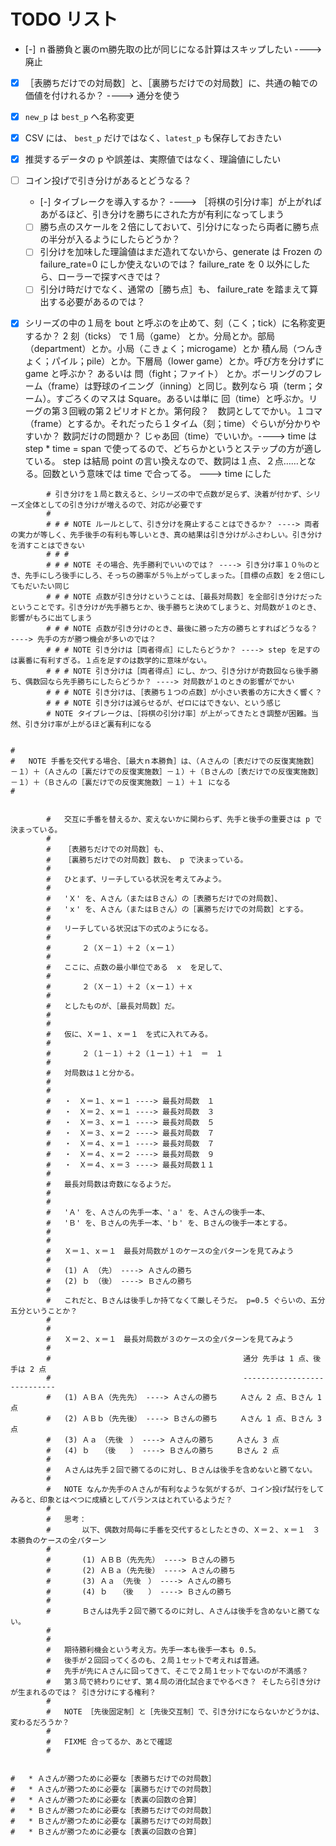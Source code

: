 # TODO リスト

* [-] ｎ番勝負と裏のｍ勝先取の比が同じになる計算はスキップしたい ----> 廃止
* [x] ［表勝ちだけでの対局数］と、［裏勝ちだけでの対局数］に、共通の軸での価値を付けれるか？ ----> 通分を使う
* [x] `new_p` は `best_p` へ名称変更
* [x] CSV には、 `best_p` だけではなく、`latest_p` も保存しておきたい
* [x] 推奨するデータの p や誤差は、実際値ではなく、理論値にしたい
* [ ] コイン投げで引き分けがあるとどうなる？
    * [-] タイブレークを導入するか？ ----> ［将棋の引分け率］が上がればあがるほど、引き分けを勝ちにされた方が有利になってしまう
    * [ ] 勝ち点のスケールを２倍にしておいて、引分けになったら両者に勝ち点の半分が入るようにしたらどうか？
    * [ ] 引分けを加味した理論値はまだ造れてないから、generate は Frozen の failure_rate=0 にしか使えないのでは？ failure_rate を 0 以外にしたら、ローラーで探すべきでは？
    * [ ] 引分け時だけでなく、通常の［勝ち点］も、 failure_rate を踏まえて算出する必要があるのでは？
* [x] シリーズの中の１局を bout と呼ぶのを止めて、刻（こく；tick）に名称変更するか？ 2 刻（ticks） で 1 局（game） とか。分局とか。部局（department）とか。小局（こきょく；microgame）とか 積ん局（つんきょく；パイル；pile）とか。下層局（lower game）とか。呼び方を分けずに game と呼ぶか？ あるいは 問（fight；ファイト） とか。ボーリングのフレーム（frame）は野球のイニング（inning）と同じ。数列なら 項（term；ターム）。すごろくのマスは Square。あるいは単に 回（time）と呼ぶか。リーグの第３回戦の第２ピリオドとか。第何段？　数詞としてでかい。１コマ（frame）とするか。それだったら１タイム（刻；time）ぐらいが分かりやすいか？ 数詞だけの問題か？ じゃあ回（time）でいいか。----> time は step * time = span で使ってるので、どちらかというとステップの方が適している。 step は結局 point の言い換えなので、数詞は１点、２点……となる。回数という意味では time で合ってる。 ---> time にした


```
        # 引き分けを１局と数えると、シリーズの中で点数が足らず、決着が付かず、シリーズ全体としての引き分けが増えるので、対応が必要です
        #
        # # # NOTE ルールとして、引き分けを廃止することはできるか？ ----> 両者の実力が等しく、先手後手の有利も等しいとき、真の結果は引き分けがふさわしい。引き分けを消すことはできない
        # # #
        # # # NOTE その場合、先手勝利でいいのでは？ ----> 引き分け率１０％のとき、先手にしろ後手にしろ、そっちの勝率が５％上がってしまった。［目標の点数］を２倍にしてもだいたい同じ
        # # # NOTE 点数が引き分けということは、［最長対局数］を全部引き分けだったということです。引き分けが先手勝ちとか、後手勝ちと決めてしまうと、対局数が１のとき、影響がもろに出てしまう
        # # # NOTE 点数が引き分けのとき、最後に勝った方の勝ちとすればどうなる？ ----> 先手の方が勝つ機会が多いのでは？
        # # # NOTE 引き分けは［両者得点］にしたらどうか？ ----> step を足すのは裏番に有利すぎる。１点を足すのは数学的に意味がない。
        # # # NOTE 引き分けは［両者得点］にし、かつ、引き分けが奇数回なら後手勝ち、偶数回なら先手勝ちにしたらどうか？ ----> 対局数が１のときの影響がでかい
        # # # NOTE 引き分けは、［表勝ち１つの点数］が小さい表番の方に大きく響く？
        # # # NOTE 引き分けは減らせるが、ゼロにはできない、という感じ
        # NOTE タイブレークは、［将棋の引分け率］が上がってきたとき調整が困難。当然、引き分け率が上がるほど裏有利になる


#
#   NOTE 手番を交代する場合、［最大ｎ本勝負］は、（Ａさんの［表だけでの反復実施数］－１）＋（Ａさんの［裏だけでの反復実施数］－１）＋（Ｂさんの［表だけでの反復実施数］－１）＋（Ｂさんの［裏だけでの反復実施数］－１）＋１ になる
#


        #   交互に手番を替えるか、変えないかに関わらず、先手と後手の重要さは p で決まっている。
        #
        #   ［表勝ちだけでの対局数］も、
        #   ［裏勝ちだけでの対局数］数も、 p で決まっている。
        #
        #   ひとまず、リーチしている状況を考えてみよう。
        #
        #   'Ｘ' を、Ａさん（またはＢさん）の［表勝ちだけでの対局数］、
        #   'ｘ' を、Ａさん（またはＢさん）の［裏勝ちだけでの対局数］とする。
        #
        #   リーチしている状況は下の式のようになる。
        #
        #       ２（Ｘ－１）＋２（ｘー１）
        #
        #   ここに、点数の最小単位である　ｘ　を足して、
        #
        #       ２（Ｘ－１）＋２（ｘー１）＋ｘ
        #
        #   としたものが、［最長対局数］だ。
        #
        #
        #   仮に、Ｘ＝１、ｘ＝１　を式に入れてみる。
        #
        #       ２（１－１）＋２（１ー１）＋１　＝　１
        #
        #   対局数は１と分かる。
        #
        #
        #   ・　Ｘ＝１、ｘ＝１ ----> 最長対局数　１
        #   ・　Ｘ＝２、ｘ＝１ ----> 最長対局数　３
        #   ・　Ｘ＝３、ｘ＝１ ----> 最長対局数　５
        #   ・　Ｘ＝３、ｘ＝２ ----> 最長対局数　７
        #   ・　Ｘ＝４、ｘ＝１ ----> 最長対局数　７
        #   ・　Ｘ＝４、ｘ＝２ ----> 最長対局数　９
        #   ・　Ｘ＝４、ｘ＝３ ----> 最長対局数１１
        #
        #   最長対局数は奇数になるようだ。
        #
        #
        #   'Ａ' を、Ａさんの先手一本、'ａ' を、Ａさんの後手一本、
        #   'Ｂ' を、Ｂさんの先手一本、'ｂ' を、Ｂさんの後手一本とする。
        #
        #
        #   Ｘ＝１、ｘ＝１　最長対局数が１のケースの全パターンを見てみよう
        #
        #   (1) Ａ （先） ----> Ａさんの勝ち
        #   (2) ｂ （後） ----> Ｂさんの勝ち
        #
        #   これだと、Ｂさんは後手しか持てなくて厳しそうだ。 p=0.5 ぐらいの、五分五分ということか？
        #
        #
        #   Ｘ＝２、ｘ＝１　最長対局数が３のケースの全パターンを見てみよう
        #
        #                                           通分 先手は 1 点、後手は 2 点
        #                                           ----------------------------
        #   (1) ＡＢＡ（先先先） ----> Ａさんの勝ち     Ａさん 2 点、Ｂさん 1 点
        #   (2) ＡＢｂ（先先後） ----> Ｂさんの勝ち     Ａさん 1 点、Ｂさん 3 点
        #   (3) Ａａ　（先後　） ----> Ａさんの勝ち     Ａさん 3 点
        #   (4) ｂ　　（後　　） ----> Ｂさんの勝ち     Ｂさん 2 点
        #
        #   Ａさんは先手２回で勝てるのに対し、Ｂさんは後手を含めないと勝てない。
        #
        #   NOTE なんか先手のＡさんが有利なような気がするが、コイン投げ試行をしてみると、印象とはべつに成績としてバランスはとれているようだ？
        #
        #   思考：
        #       以下、偶数対局毎に手番を交代するとしたときの、Ｘ＝２、ｘ＝１　３本勝負のケースの全パターン
        #       
        #       (1) ＡＢＢ（先先先） ----> Ｂさんの勝ち
        #       (2) ＡＢａ（先先後） ----> Ａさんの勝ち
        #       (3) Ａａ　（先後　） ----> Ａさんの勝ち
        #       (4) ｂ　　（後　　） ----> Ｂさんの勝ち
        #       
        #       Ｂさんは先手２回で勝てるのに対し、Ａさんは後手を含めないと勝てない。
        #   
        #   
        #   期待勝利機会という考え方。先手一本も後手一本も 0.5。
        #   後手が２回回ってくるのも、２局１セットで考えれば普通。
        #   先手が先にＡさんに回ってきて、そこで２局１セットでないのが不満感？
        #   第３局で終わりにせず、第４局の消化試合までやるべき？ そしたら引き分けが生まれるのでは？ 引き分けにする権利？
        #
        #   NOTE ［先後固定制］と［先後交互制］で、引き分けにならないかどうかは、変わるだろうか？
        #
        #   FIXME 合ってるか、あとで確認
        #


#   * Ａさんが勝つために必要な［表勝ちだけでの対局数］
#   * Ａさんが勝つために必要な［裏勝ちだけでの対局数］
#   * Ａさんが勝つために必要な［表裏の回数の合算］
#   * Ｂさんが勝つために必要な［表勝ちだけでの対局数］
#   * Ｂさんが勝つために必要な［裏勝ちだけでの対局数］
#   * Ｂさんが勝つために必要な［表裏の回数の合算］
```
